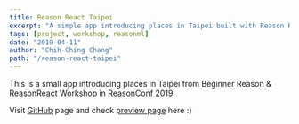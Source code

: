 ```yaml
---
title: Reason React Taipei
excerpt: "A simple app introducing places in Taipei built with Reason React."
tags: [project, workshop, reasonml]
date: "2019-04-11"
author: "Chih-Ching Chang"
path: "/reason-react-taipei"
---
```


This is a small app introducing places in Taipei from Beginner Reason & ReasonReact Workshop in [ReasonConf 2019](https://www.reason-conf.com).

Visit [GitHub](https://github.com/eyeccc/my-reason-workshop-app) page and 
check [preview page](https://reason-react-taipei.netlify.com/) here :)